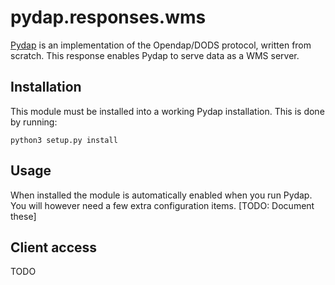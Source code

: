 # pydap.responses.wms

[Pydap](http://pydap.org/) is an implementation of the Opendap/DODS protocol, written from scratch. This response enables Pydap to serve data as a WMS server.

## Installation

This module must be installed into a working Pydap installation. This is done by running:

```
python3 setup.py install
```

## Usage

When installed the module is automatically enabled when you run Pydap. You will
however need a few extra configuration items. [TODO: Document these]

## Client access

TODO

